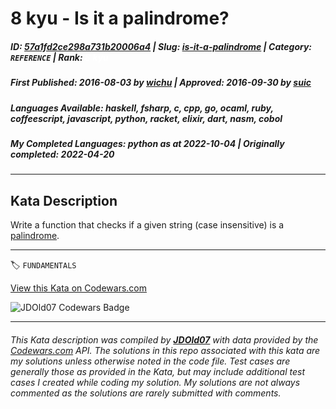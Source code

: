 # 8 kyu - Is it a palindrome?

##### **ID**: [57a1fd2ce298a731b20006a4](https://www.codewars.com/kata/57a1fd2ce298a731b20006a4) | **Slug**: [is-it-a-palindrome](https://www.codewars.com/kata/57a1fd2ce298a731b20006a4) | **Category**: `REFERENCE` | **Rank**: <span style="color:white">8 kyu</span>

##### **First Published**: 2016-08-03 ***by*** [wichu](https://www.codewars.com/users/wichu) | **Approved**: 2016-09-30 ***by*** [suic](https://www.codewars.com/users/suic)

##### **Languages Available**: haskell, fsharp, c, cpp, go, ocaml, ruby, coffeescript, javascript, python, racket, elixir, dart, nasm, cobol

##### **My Completed Languages**: python ***as at*** 2022-10-04 | **Originally completed**: 2022-04-20

---

## Kata Description


Write a function that checks if a given string (case insensitive) is a [palindrome](https://en.wikipedia.org/wiki/Palindrome).

---


🏷 `FUNDAMENTALS`


[View this Kata on Codewars.com](https://www.codewars.com/kata/57a1fd2ce298a731b20006a4)

![](https://www.codewars.com/users/jdold07/badges/large "JDOld07 Codewars Badge")

---

###### *This Kata description was compiled by [**JDOld07**](https://tpstech.dev) with data provided by the [Codewars.com](https://www.codewars.com) API.  The solutions in this repo associated with this kata are my solutions unless otherwise noted in the code file.  Test cases are generally those as provided in the Kata, but may include additional test cases I created while coding my solution.  My solutions are not always commented as the solutions are rarely submitted with comments.*
